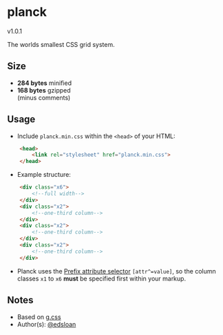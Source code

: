 # planck

v1.0.1

The worlds smallest CSS grid system.

## Size

- **284 bytes** minified 
- **168 bytes** gzipped  
(minus comments)

## Usage

- Include `planck.min.css` within the `<head>` of your HTML:
	
```html
	<head>
		<link rel="stylesheet" href="planck.min.css">
	</head>
```

- Example structure:

```html
	<div class="x6">
		<!--full width-->
	</div>
	<div class="x2">
		<!--one-third column-->
	</div>
	<div class="x2">
		<!--one-third column-->
	</div>
	<div class="x2">
		<!--one-third column-->
	</div>
```

- Planck uses the [Prefix attribute selector](https://developer.mozilla.org/en-US/docs/Web/CSS/Attribute_selectors) `[attr^=value]`, so the column classes `x1` to `x6` **must** be specified first within your markup.

## Notes

- Based on [g.css](https://github.com/edsloan/g.css)
- Author(s): [@edsloan](https://twitter.com/edsloandev)
